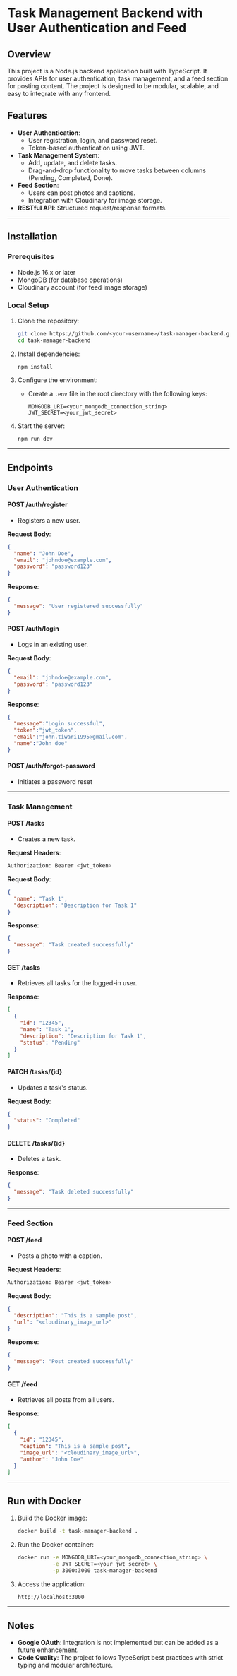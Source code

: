 # Task Management Backend with User Authentication and Feed

## Overview
This project is a Node.js backend application built with TypeScript. It provides APIs for user authentication, task management, and a feed section for posting content. The project is designed to be modular, scalable, and easy to integrate with any frontend.

## Features
- **User Authentication**:
  - User registration, login, and password reset.
  - Token-based authentication using JWT.
- **Task Management System**:
  - Add, update, and delete tasks.
  - Drag-and-drop functionality to move tasks between columns (Pending, Completed, Done).
- **Feed Section**:
  - Users can post photos and captions.
  - Integration with Cloudinary for image storage.
- **RESTful API**: Structured request/response formats.

---

## Installation

### Prerequisites
- Node.js 16.x or later
- MongoDB (for database operations)
- Cloudinary account (for feed image storage)

### Local Setup
1. Clone the repository:
   ```bash
   git clone https://github.com/<your-username>/task-manager-backend.git
   cd task-manager-backend
   ```

2. Install dependencies:
   ```bash
   npm install
   ```

3. Configure the environment:
   - Create a `.env` file in the root directory with the following keys:
     ```env
     MONGODB_URI=<your_mongodb_connection_string>
     JWT_SECRET=<your_jwt_secret>
     ```

4. Start the server:
   ```bash
   npm run dev
   ```

---

## Endpoints

### User Authentication

#### POST /auth/register
  - Registers a new user.

  **Request Body**:
  ```json
  {
    "name": "John Doe",
    "email": "johndoe@example.com",
    "password": "password123"
  }
  ```

  **Response**:
  ```json
  {
    "message": "User registered successfully"
  }
  ```

#### POST /auth/login
  - Logs in an existing user.

  **Request Body**:
  ```json
  {
    "email": "johndoe@example.com",
    "password": "password123"
  }
  ```

  **Response**:
  ```json
 {
    "message":"Login successful",
    "token":"jwt_token",
    "email":"john.tiwari1995@gmail.com",
    "name":"John doe"
 }
  ```

#### POST /auth/forgot-password
  - Initiates a password reset

---

### Task Management

#### POST /tasks
  - Creates a new task.

  **Request Headers**:
  ```bash
  Authorization: Bearer <jwt_token>
  ```

  **Request Body**:
  ```json
  {
    "name": "Task 1",
    "description": "Description for Task 1"
  }
  ```

  **Response**:
  ```json
  {
    "message": "Task created successfully"
  }
  ```

#### GET /tasks
  - Retrieves all tasks for the logged-in user.

  **Response**:
  ```json
  [
    {
      "id": "12345",
      "name": "Task 1",
      "description": "Description for Task 1",
      "status": "Pending"
    }
  ]
  ```

#### PATCH /tasks/{id}
  - Updates a task's status.

  **Request Body**:
  ```json
  {
    "status": "Completed"
  }
  ```

#### DELETE /tasks/{id}
  - Deletes a task.

  **Response**:
  ```json
  {
    "message": "Task deleted successfully"
  }
  ```

---

### Feed Section

#### POST /feed
  - Posts a photo with a caption.

  **Request Headers**:
  ```bash
  Authorization: Bearer <jwt_token>
  ```

  **Request Body**:
  ```json
  {
    "description": "This is a sample post",
    "url": "<cloudinary_image_url>"
  }
  ```

  **Response**:
  ```json
  {
    "message": "Post created successfully"
  }
  ```

#### GET /feed
  - Retrieves all posts from all users.

  **Response**:
  ```json
  [
    {
      "id": "12345",
      "caption": "This is a sample post",
      "image_url": "<cloudinary_image_url>",
      "author": "John Doe"
    }
  ]
  ```

---

## Run with Docker

1. Build the Docker image:
   ```bash
   docker build -t task-manager-backend .
   ```

2. Run the Docker container:
   ```bash
   docker run -e MONGODB_URI=<your_mongodb_connection_string> \
              -e JWT_SECRET=<your_jwt_secret> \
              -p 3000:3000 task-manager-backend
   ```

3. Access the application:
   ```bash
   http://localhost:3000
   ```

---

## Notes
- **Google OAuth**: Integration is not implemented but can be added as a future enhancement.
- **Code Quality**: The project follows TypeScript best practices with strict typing and modular architecture.


